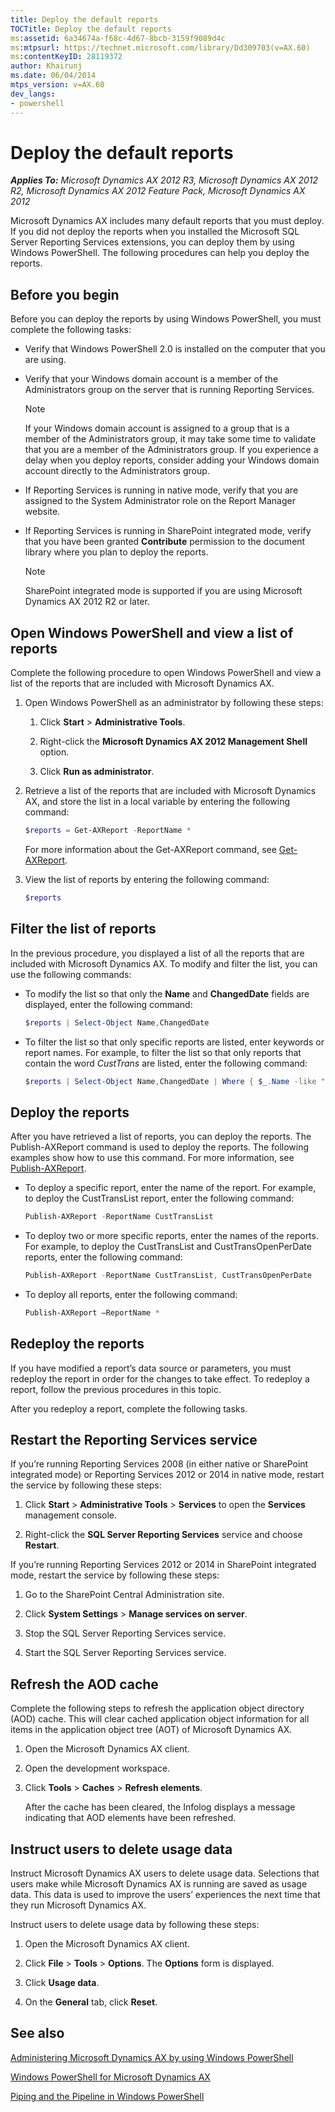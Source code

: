 ```yaml
---
title: Deploy the default reports
TOCTitle: Deploy the default reports
ms:assetid: 6a34674a-f68c-4d67-8bcb-3159f9089d4c
ms:mtpsurl: https://technet.microsoft.com/library/Dd309703(v=AX.60)
ms:contentKeyID: 28119372
author: Khairunj
ms.date: 06/04/2014
mtps_version: v=AX.60
dev_langs:
- powershell
---
```


# Deploy the default reports 


_**Applies To:** Microsoft Dynamics AX 2012 R3, Microsoft Dynamics AX 2012 R2, Microsoft Dynamics AX 2012 Feature Pack, Microsoft Dynamics AX 2012_

Microsoft Dynamics AX includes many default reports that you must deploy. If you did not deploy the reports when you installed the Microsoft SQL Server Reporting Services extensions, you can deploy them by using Windows PowerShell. The following procedures can help you deploy the reports.

## Before you begin

Before you can deploy the reports by using Windows PowerShell, you must complete the following tasks:

  - Verify that Windows PowerShell 2.0 is installed on the computer that you are using.

  - Verify that your Windows domain account is a member of the Administrators group on the server that is running Reporting Services.
    

    > [!NOTE]
    > <P>If your Windows domain account is assigned to a group that is a member of the Administrators group, it may take some time to validate that you are a member of the Administrators group. If you experience a delay when you deploy reports, consider adding your Windows domain account directly to the Administrators group.</P>



  - If Reporting Services is running in native mode, verify that you are assigned to the System Administrator role on the Report Manager website.

  - If Reporting Services is running in SharePoint integrated mode, verify that you have been granted **Contribute** permission to the document library where you plan to deploy the reports.
    

    > [!NOTE]
    > <P>SharePoint integrated mode is supported if you are using Microsoft Dynamics AX 2012 R2 or later.</P>



## Open Windows PowerShell and view a list of reports

Complete the following procedure to open Windows PowerShell and view a list of the reports that are included with Microsoft Dynamics AX.

1.  Open Windows PowerShell as an administrator by following these steps:
    
    1.  Click **Start** \> **Administrative Tools**.
    
    2.  Right-click the **Microsoft Dynamics AX 2012 Management Shell** option.
    
    3.  Click **Run as administrator**.

2.  Retrieve a list of the reports that are included with Microsoft Dynamics AX, and store the list in a local variable by entering the following command:
    
    ``` powershell
    $reports = Get-AXReport -ReportName *
    ```
    
    For more information about the Get-AXReport command, see [Get-AXReport](http://go.microsoft.com/fwlink/?linkid=217546).

3.  View the list of reports by entering the following command:
    
    ``` powershell
    $reports
    ```

## Filter the list of reports

In the previous procedure, you displayed a list of all the reports that are included with Microsoft Dynamics AX. To modify and filter the list, you can use the following commands:

  - To modify the list so that only the **Name** and **ChangedDate** fields are displayed, enter the following command:
    
    ``` powershell
    $reports | Select-Object Name,ChangedDate
    ```

  - To filter the list so that only specific reports are listed, enter keywords or report names. For example, to filter the list so that only reports that contain the word *CustTrans* are listed, enter the following command:
    
    ``` powershell
    $reports | Select-Object Name,ChangedDate | Where { $_.Name -like "CustTrans*" }
    ```

## Deploy the reports

After you have retrieved a list of reports, you can deploy the reports. The Publish-AXReport command is used to deploy the reports. The following examples show how to use this command. For more information, see [Publish-AXReport](http://go.microsoft.com/fwlink/?linkid=217550).

  - To deploy a specific report, enter the name of the report. For example, to deploy the CustTransList report, enter the following command:
    
    ``` powershell
    Publish-AXReport -ReportName CustTransList
    ```

  - To deploy two or more specific reports, enter the names of the reports. For example, to deploy the CustTransList and CustTransOpenPerDate reports, enter the following command:
    
    ``` powershell
    Publish-AXReport -ReportName CustTransList, CustTransOpenPerDate
    ```

  - To deploy all reports, enter the following command:
    
    ``` powershell
    Publish-AXReport –ReportName *
    ```

## Redeploy the reports

If you have modified a report’s data source or parameters, you must redeploy the report in order for the changes to take effect. To redeploy a report, follow the previous procedures in this topic.

After you redeploy a report, complete the following tasks.

## Restart the Reporting Services service

If you’re running Reporting Services 2008 (in either native or SharePoint integrated mode) or Reporting Services 2012 or 2014 in native mode, restart the service by following these steps:

1.  Click **Start** \> **Administrative Tools** \> **Services** to open the **Services** management console.

2.  Right-click the **SQL Server Reporting Services** service and choose **Restart**.

If you’re running Reporting Services 2012 or 2014 in SharePoint integrated mode, restart the service by following these steps:

1.  Go to the SharePoint Central Administration site.

2.  Click **System Settings** \> **Manage services on server**.

3.  Stop the SQL Server Reporting Services service.

4.  Start the SQL Server Reporting Services service.

## Refresh the AOD cache

Complete the following steps to refresh the application object directory (AOD) cache. This will clear cached application object information for all items in the application object tree (AOT) of Microsoft Dynamics AX.

1.  Open the Microsoft Dynamics AX client.

2.  Open the development workspace.

3.  Click **Tools** \> **Caches** \> **Refresh elements**.
    
    After the cache has been cleared, the Infolog displays a message indicating that AOD elements have been refreshed.

## Instruct users to delete usage data

Instruct Microsoft Dynamics AX users to delete usage data. Selections that users make while Microsoft Dynamics AX is running are saved as usage data. This data is used to improve the users’ experiences the next time that they run Microsoft Dynamics AX.

Instruct users to delete usage data by following these steps:

1.  Open the Microsoft Dynamics AX client.

2.  Click **File** \> **Tools** \> **Options**. The **Options** form is displayed.

3.  Click **Usage data**.

4.  On the **General** tab, click **Reset**.

## See also

[Administering Microsoft Dynamics AX by using Windows PowerShell](administering-microsoft-dynamics-ax-by-using-windows-powershell.md)

[Windows PowerShell for Microsoft Dynamics AX](windows-powershell-for-microsoft-dynamics-ax.md)

[Piping and the Pipeline in Windows PowerShell](http://go.microsoft.com/fwlink/?linkid=187808)

  



